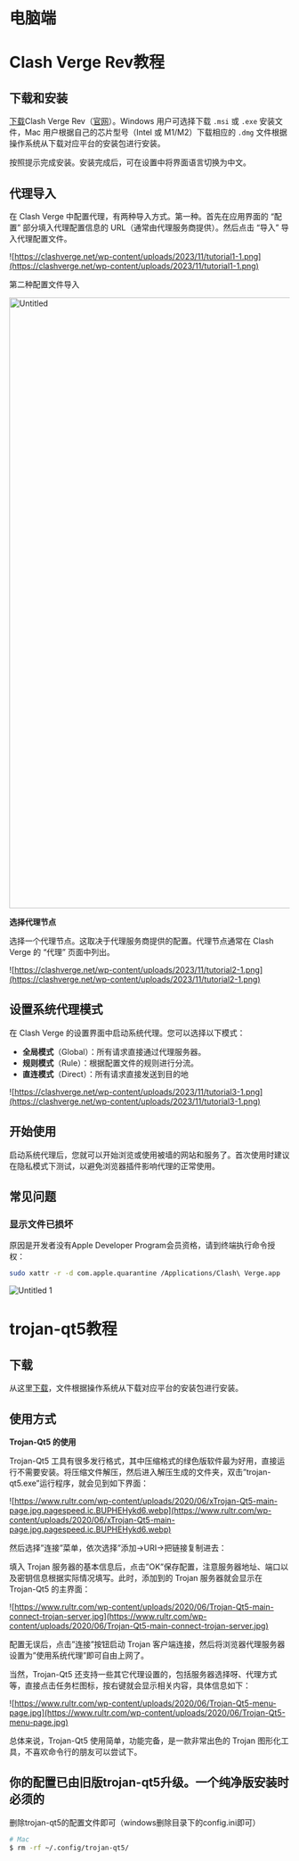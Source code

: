 # 电脑端

# Clash Verge **Rev**教程

## **下载和安装**

 [下载](https://github.com/clash-verge-rev/clash-verge-rev/releases)Clash Verge Rev（[官网](https://clashverge.net/clash-verge-rev/)）。Windows 用户可选择下载 `.msi` 或 `.exe` 安装文件，Mac 用户根据自己的芯片型号（Intel 或 M1/M2）下载相应的 `.dmg` 文件根据操作系统从下载对应平台的安装包进行安装。

按照提示完成安装。安装完成后，可在设置中将界面语言切换为中文。

## **代理导入**

在 Clash Verge 中配置代理，有两种导入方式。第一种。首先在应用界面的 “配置” 部分填入代理配置信息的 URL（通常由代理服务商提供）。然后点击 “导入” 导入代理配置文件。

![https://clashverge.net/wp-content/uploads/2023/11/tutorial1-1.png](https://clashverge.net/wp-content/uploads/2023/11/tutorial1-1.png)

第二种配置文件导入

<img width="1096" alt="Untitled" src="https://github.com/yuemanly/yuemanly.github.io/assets/11973193/985617ae-24db-41b0-9958-51642af6850d">


**选择代理节点**

选择一个代理节点。这取决于代理服务商提供的配置。代理节点通常在 Clash Verge 的 “代理” 页面中列出。

![https://clashverge.net/wp-content/uploads/2023/11/tutorial2-1.png](https://clashverge.net/wp-content/uploads/2023/11/tutorial2-1.png)

## **设置系统代理模式**

在 Clash Verge 的设置界面中启动系统代理。您可以选择以下模式：

- **全局模式**（Global）：所有请求直接通过代理服务器。
- **规则模式**（Rule）：根据配置文件的规则进行分流。
- **直连模式**（Direct）：所有请求直接发送到目的地

![https://clashverge.net/wp-content/uploads/2023/11/tutorial3-1.png](https://clashverge.net/wp-content/uploads/2023/11/tutorial3-1.png)

## **开始使用**

启动系统代理后，您就可以开始浏览或使用被墙的网站和服务了。首次使用时建议在隐私模式下测试，以避免浏览器插件影响代理的正常使用。

## 常见问题

### 显示文件已损坏

原因是开发者没有Apple Developer Program会员资格，请到终端执行命令授权：

```bash
sudo xattr -r -d com.apple.quarantine /Applications/Clash\ Verge.app
```
![Untitled 1](https://github.com/yuemanly/yuemanly.github.io/assets/11973193/abfb052c-e7a6-41a8-b66d-18b7c771d02b)

# trojan-qt5教程

## 下载

从这里[下载](https://github.com/blue-githubz6kh/Trojan-Qt5/releases/tag/1.4.0)，文件根据操作系统从下载对应平台的安装包进行安装。

## 使用方式

**Trojan-Qt5 的使用**

Trojan-Qt5 工具有很多发行格式，其中压缩格式的绿色版软件最为好用，直接运行不需要安装。将压缩文件解压，然后进入解压生成的文件夹，双击”trojan-qt5.exe”运行程序，就会见到如下界面：

![https://www.rultr.com/wp-content/uploads/2020/06/xTrojan-Qt5-main-page.jpg.pagespeed.ic.BUPHEHykd6.webp](https://www.rultr.com/wp-content/uploads/2020/06/xTrojan-Qt5-main-page.jpg.pagespeed.ic.BUPHEHykd6.webp)

然后选择”连接”菜单，依次选择”添加→URI→把链接复制进去：

填入 Trojan 服务器的基本信息后，点击”OK”保存配置，注意服务器地址、端口以及密钥信息根据实际情况填写。此时，添加到的 Trojan 服务器就会显示在 Trojan-Qt5 的主界面：

![https://www.rultr.com/wp-content/uploads/2020/06/Trojan-Qt5-main-connect-trojan-server.jpg](https://www.rultr.com/wp-content/uploads/2020/06/Trojan-Qt5-main-connect-trojan-server.jpg)

配置无误后，点击”连接”按钮启动 Trojan 客户端连接，然后将浏览器代理服务器设置为”使用系统代理”即可自由上网了。

当然，Trojan-Qt5 还支持一些其它代理设置的，包括服务器选择呀、代理方式等，直接点击任务栏图标，按右键就会显示相关内容，具体信息如下：

![https://www.rultr.com/wp-content/uploads/2020/06/Trojan-Qt5-menu-page.jpg](https://www.rultr.com/wp-content/uploads/2020/06/Trojan-Qt5-menu-page.jpg)

总体来说，Trojan-Qt5 使用简单，功能完备，是一款非常出色的 Trojan 图形化工具，不喜欢命令行的朋友可以尝试下。

## **你的配置已由旧版trojan-qt5升级。一个纯净版安装时必须的**

删除trojan-qt5的配置文件即可（windows删除目录下的config.ini即可）

```bash
# Mac
$ rm -rf ~/.config/trojan-qt5/
```